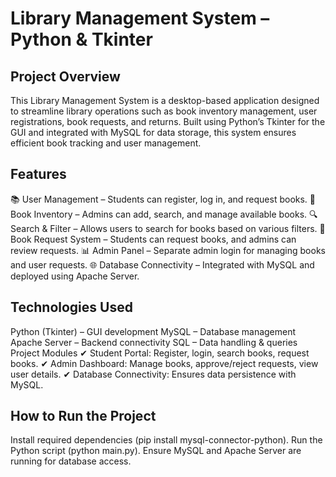 # Library Management System – Python & Tkinter


## Project Overview
This Library Management System is a desktop-based application designed to streamline library operations such as book inventory management, user registrations, book requests, and returns. Built using Python’s Tkinter for the GUI and integrated with MySQL for data storage, this system ensures efficient book tracking and user management.

## Features
📚 User Management – Students can register, log in, and request books.
📖 Book Inventory – Admins can add, search, and manage available books.
🔍 Search & Filter – Allows users to search for books based on various filters.
📩 Book Request System – Students can request books, and admins can review requests.
📊 Admin Panel – Separate admin login for managing books and user requests.
🌐 Database Connectivity – Integrated with MySQL and deployed using Apache Server.

## Technologies Used
Python (Tkinter) – GUI development
MySQL – Database management
Apache Server – Backend connectivity
SQL – Data handling & queries
Project Modules
✔ Student Portal: Register, login, search books, request books.
✔ Admin Dashboard: Manage books, approve/reject requests, view user details.
✔ Database Connectivity: Ensures data persistence with MySQL.

## How to Run the Project
Install required dependencies (pip install mysql-connector-python).
Run the Python script (python main.py).
Ensure MySQL and Apache Server are running for database access.
